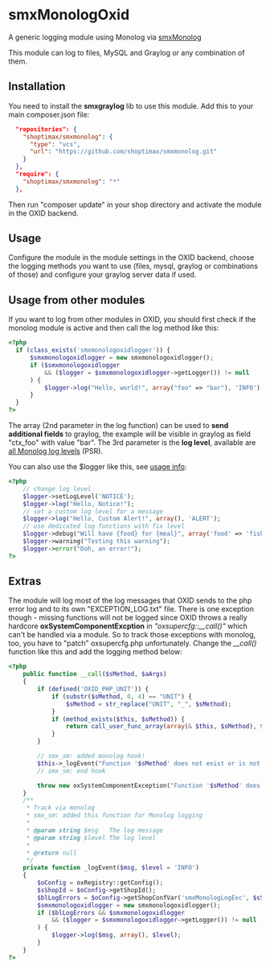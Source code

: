 # smxMonologOxid

A generic logging module using Monolog via [smxMonolog](https://github.com/shoptimax/smxmonolog.git)

This module can log to files, MySQL and Graylog or any combination of them.

## Installation

You need to install the __smxgraylog__ lib to use this module. Add this to your main composer.json file:

```json
  "repositories": {
    "shoptimax/smxmonolog": {
      "type": "vcs",
      "url": "https://github.com/shoptimax/smxmonolog.git"
    }
  },
  "require": {
    "shoptimax/smxmonolog": "*"
  },
```

Then run "composer update" in your shop directory and activate the module in the OXID backend.

## Usage

Configure the module in the module settings in the OXID backend, choose the logging methods you want to use (files, mysql, graylog or combinations of those)
and configure your graylog server data if used.

## Usage from other modules

If you want to log from other modules in OXID, you should first check if the monolog module is active and then
call the log method like this:
```php
<?php  
  if (class_exists('smxmonologoxidlogger')) {
      $smxmonologoxidlogger = new smxmonologoxidlogger();
      if ($smxmonologoxidlogger
          && ($logger = $smxmonologoxidlogger->getLogger()) != null
      ) {
          $logger->log("Hello, world!", array("foo" => "bar"), 'INFO');
      }
  }
?>
```

The array (2nd parameter in the log function) can be used to __send additional fields__ to graylog, the example will be visible in graylog as 
field "ctx_foo" with value "bar".
The 3rd parameter is the __log level__, available are [all Monolog log levels](https://github.com/Seldaek/monolog/blob/master/doc/01-usage.md#log-levels) (PSR).

You can also use the $logger like this, see [usage info](https://github.com/shoptimax/smxmonolog#usage):
```php
<?php
    // change log level
    $logger->setLogLevel('NOTICE');
    $logger->log("Hello, Notice!");
    // set a custom log level for a message
    $logger->log("Hello, Custom Alert!", array(), 'ALERT');
    // use dedicated log functions with fix level
    $logger->debug("Will have {food} for {meal}", array('food' => 'fish', 'meal' => 'breakfast'));
    $logger->warning("Testing this warning");
    $logger->error("Doh, an error!");
?>
```

## Extras

The module will log most of the log messages that OXID sends to the php error log and to its own "EXCEPTION_LOG.txt" file.
There is one exception though - missing functions will not be logged since OXID throws a really hardcore __oxSystemComponentExcption__
in *"oxsupercfg::__call()"* which can't be handled via a module. So to track those exceptions with monolog, too, you have to "patch" oxsupercfg.php unfortunately.
Change the *__call()* function like this and add the logging method below:

```php
<?php
    public function __call($sMethod, $aArgs)
    {
        if (defined('OXID_PHP_UNIT')) {
            if (substr($sMethod, 0, 4) == "UNIT") {
                $sMethod = str_replace("UNIT", "_", $sMethod);
            }
            if (method_exists($this, $sMethod)) {
                return call_user_func_array(array(& $this, $sMethod), $aArgs);
            }
        }

        // smx_sm: added monolog hook!
        $this->_logEvent("Function '$sMethod' does not exist or is not accessible! (" . get_class($this) . ")", 'EMERGENCY');
        // smx_sm: end hook

        throw new oxSystemComponentException("Function '$sMethod' does not exist or is not accessible! (" . get_class($this) . ")" . PHP_EOL);
    }
    /**
     * Track via monolog
     * smx_sm: added this function for Monolog logging
     *
     * @param string $msg   The log message
     * @param string $level The log level
     *
     * @return null
     */
    private function _logEvent($msg, $level = 'INFO')
    {
        $oConfig = oxRegistry::getConfig();
        $sShopId = $oConfig->getShopId();
        $blLogErrors = $oConfig->getShopConfVar('smxMonologLogExc', $sShopId, 'module:smxmonologoxid');
        $smxmonologoxidlogger = new smxmonologoxidlogger();
        if ($blLogErrors && $smxmonologoxidlogger
            && ($logger = $smxmonologoxidlogger->getLogger()) != null
        ) {
            $logger->log($msg, array(), $level);
        }
    }
?>    
```
